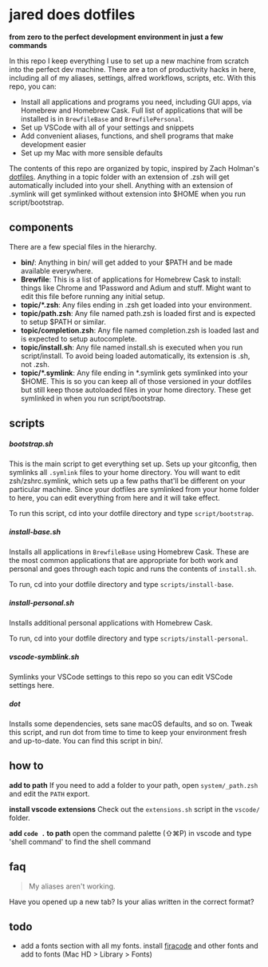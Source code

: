 # jared does dotfiles
**from zero to the perfect development environment in just a few commands**

In this repo I keep everything I use to set up a new machine from scratch into the perfect dev machine. There are a ton of productivity hacks in here, including all of my aliases, settings, alfred workflows, scripts, etc. With this repo, you can:

- Install all applications and programs you need, including GUI apps, via Homebrew and Homebrew Cask. Full list of applications that will be installed is in `BrewfileBase` and `BrewfilePersonal`.
- Set up VSCode with all of your settings and snippets
- Add convenient aliases, functions, and shell programs that make development easier
- Set up my Mac with more sensible defaults

The contents of this repo are organized by topic, inspired by Zach Holman's [dotfiles](https://github.com/holman/dotfiles). Anything in a topic folder with an extension of .zsh will get automatically included into your shell. Anything with an extension of .symlink will get symlinked without extension into $HOME when you run script/bootstrap.


## components

There are a few special files in the hierarchy.

- **bin/**: Anything in bin/ will get added to your $PATH and be made available everywhere.
- **Brewfile**: This is a list of applications for Homebrew Cask to install: things like Chrome and 1Password and Adium and stuff. Might want to edit this file before running any initial setup.
- **topic/\*.zsh**: Any files ending in .zsh get loaded into your environment.
- **topic/path.zsh**: Any file named path.zsh is loaded first and is expected to setup $PATH or similar.
- **topic/completion.zsh**: Any file named completion.zsh is loaded last and is expected to setup autocomplete.
- **topic/install.sh**: Any file named install.sh is executed when you run script/install. To avoid being loaded automatically, its extension is .sh, not .zsh.
- **topic/\*.symlink**: Any file ending in \*.symlink gets symlinked into your $HOME. This is so you can keep all of those versioned in your dotfiles but still keep those autoloaded files in your home directory. These get symlinked in when you run script/bootstrap.

## scripts

##### bootstrap.sh
This is the main script to get everything set up. Sets up your gitconfig, then symlinks all `.symlink` files to your home directory. You will want to edit zsh/zshrc.symlink, which sets up a few paths that'll be different on your particular machine. Since your dotfiles are symlinked from your home folder to here, you can edit everything from here and it will take effect.

To run this script, cd into your dotfile directory and type `script/bootstrap`.

##### install-base.sh
Installs all applications in `BrewfileBase` using Homebrew Cask. These are the most common applications that are appropriate for both work and personal and goes through each topic and runs the contents of `install.sh`.

To run, cd into your dotfile directory and type `scripts/install-base`.

##### install-personal.sh
Installs additional personal applications with Homebrew Cask.

To run, cd into your dotfile directory and type `scripts/install-personal`.

##### vscode-symblink.sh
Symlinks your VSCode settings to this repo so you can edit VSCode settings here.

##### dot
Installs some dependencies, sets sane macOS defaults, and so on. Tweak this script, and run dot from time to time to keep your environment fresh and up-to-date. You can find this script in bin/.


## how to

**add to path**
If you need to add a folder to your path, open `system/_path.zsh` and edit the `PATH` export.

**install vscode extensions**
Check out the `extensions.sh` script in the `vscode/` folder.

**add `code .` to path**
open the command palette (⇧⌘P) in vscode and type 'shell command' to find the shell command



#####

## faq
> My aliases aren't working.

Have you opened up a new tab? Is your alias written in the correct format?

## todo
- add a fonts section with all my fonts. install [firacode](https://github.com/tonsky/FiraCode#download-v1205--how-to-install--troubleshooting--news--updates) and other fonts and add to fonts (Mac HD > Library > Fonts)

